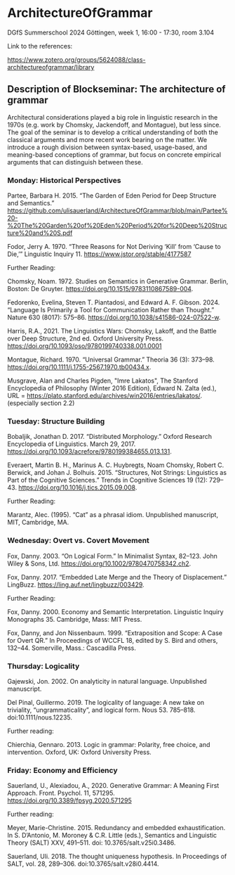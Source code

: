 # ArchitectureOfGrammar
DGfS Summerschool 2024 Göttingen, week 1, 16:00 - 17:30, room 3.104

Link to the references:

https://www.zotero.org/groups/5624088/class-architectureofgrammar/library


## Description of Blockseminar: The architecture of grammar

Architectural considerations played a big role in linguistic research in the 1970s (e.g. work by Chomsky, Jackendoff, and Montague), but less since.  The goal of the seminar is to develop a critical understanding of both the classical arguments and more recent work bearing on the matter.  We introduce a rough division between syntax-based, usage-based, and meaning-based conceptions of grammar, but focus on concrete empirical arguments that can distinguish between these.


### Monday: Historical Perspectives

Partee, Barbara H. 2015. “The Garden of Eden Period for Deep Structure and Semantics.”
https://github.com/ulisauerland/ArchitectureOfGrammar/blob/main/Partee%20-%20The%20Garden%20of%20Eden%20Period%20for%20Deep%20Structure%20and%20S.pdf

Fodor, Jerry A. 1970. “Three Reasons for Not Deriving ‘Kill’ from ‘Cause to Die,’” Linguistic Inquiry 11. https://www.jstor.org/stable/4177587

Further Reading:

Chomsky, Noam. 1972. Studies on Semantics in Generative Grammar. Berlin, Boston: De Gruyter. https://doi.org/10.1515/9783110867589-004.

Fedorenko, Evelina, Steven T. Piantadosi, and Edward A. F. Gibson. 2024. “Language Is Primarily a Tool for Communication Rather than Thought.” Nature 630 (8017): 575–86. https://doi.org/10.1038/s41586-024-07522-w.

Harris, R.A., 2021. The Linguistics Wars: Chomsky, Lakoff, and the Battle over Deep Structure, 2nd ed. Oxford University Press. https://doi.org/10.1093/oso/9780199740338.001.0001

Montague, Richard. 1970. “Universal Grammar.” Theoria 36 (3): 373–98. https://doi.org/10.1111/j.1755-2567.1970.tb00434.x.

Musgrave, Alan and Charles Pigden, "Imre Lakatos", The Stanford Encyclopedia of Philosophy (Winter 2016 Edition), Edward N. Zalta (ed.), URL = <https://plato.stanford.edu/archives/win2016/entries/lakatos/>.
(especially section 2.2)


### Tuesday: Structure Building

Bobaljik, Jonathan D. 2017. “Distributed Morphology.” Oxford Research Encyclopedia of Linguistics. March 29, 2017. https://doi.org/10.1093/acrefore/9780199384655.013.131.

Everaert, Martin B. H., Marinus A. C. Huybregts, Noam Chomsky, Robert C. Berwick, and Johan J. Bolhuis. 2015. “Structures, Not Strings: Linguistics as Part of the Cognitive Sciences.” Trends in Cognitive Sciences 19 (12): 729–43. https://doi.org/10.1016/j.tics.2015.09.008.

Further Reading:

Marantz, Alec. (1995). “Cat” as a phrasal idiom. Unpublished manuscript, MIT, Cambridge, MA.


### Wednesday: Overt vs. Covert Movement

Fox, Danny. 2003. “On Logical Form.” In Minimalist Syntax, 82–123. John Wiley & Sons, Ltd. https://doi.org/10.1002/9780470758342.ch2.

Fox, Danny. 2017. “Embedded Late Merge and the Theory of Displacement.” LingBuzz. https://ling.auf.net/lingbuzz/003429.

Further Reading:

Fox, Danny. 2000. Economy and Semantic Interpretation. Linguistic Inquiry Monographs 35. Cambridge, Mass: MIT Press.

Fox, Danny, and Jon Nissenbaum. 1999. “Extraposition and Scope: A Case for Overt QR.” In Proceedings of WCCFL 18, edited by S. Bird and others, 132–44. Somerville, Mass.: Cascadilla Press.


### Thursday: Logicality

Gajewski, Jon. 2002. On analyticity in natural language. Unpublished manuscript.

Del Pinal, Guillermo. 2019. The logicality of language: A new take on triviality, “ungrammaticality”, and logical form. Nous 53. 785–818. doi:10.1111/nous.12235.

Further reading:

Chierchia, Gennaro. 2013. Logic in grammar: Polarity, free choice, and intervention. Oxford, UK: Oxford University Press.

### Friday: Economy and Efficiency

Sauerland, U., Alexiadou, A., 2020. Generative Grammar: A Meaning First Approach. Front.
Psychol. 11, 571295. https://doi.org/10.3389/fpsyg.2020.571295

Further reading:

Meyer, Marie-Christine. 2015. Redundancy and embedded exhaustification. In S. D’Antonio, M. Moroney & C.R. Little (eds.), Semantics and Linguistic Theory (SALT) XXV, 491–511. doi: 10.3765/salt.v25i0.3486.

Sauerland, Uli. 2018. The thought uniqueness hypothesis. In Proceedings of SALT, vol. 28, 289–306. doi:10.3765/salt.v28i0.4414.

